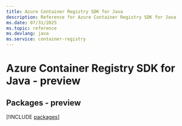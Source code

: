 ```yaml
---
title: Azure Container Registry SDK for Java
description: Reference for Azure Container Registry SDK for Java
ms.date: 07/31/2025
ms.topic: reference
ms.devlang: java
ms.service: container-registry
---
```

# Azure Container Registry SDK for Java - preview
## Packages - preview
[!INCLUDE [packages](container-registry-index.md)]